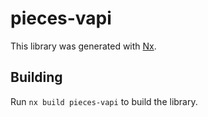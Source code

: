 # pieces-vapi

This library was generated with [Nx](https://nx.dev).

## Building

Run `nx build pieces-vapi` to build the library.
